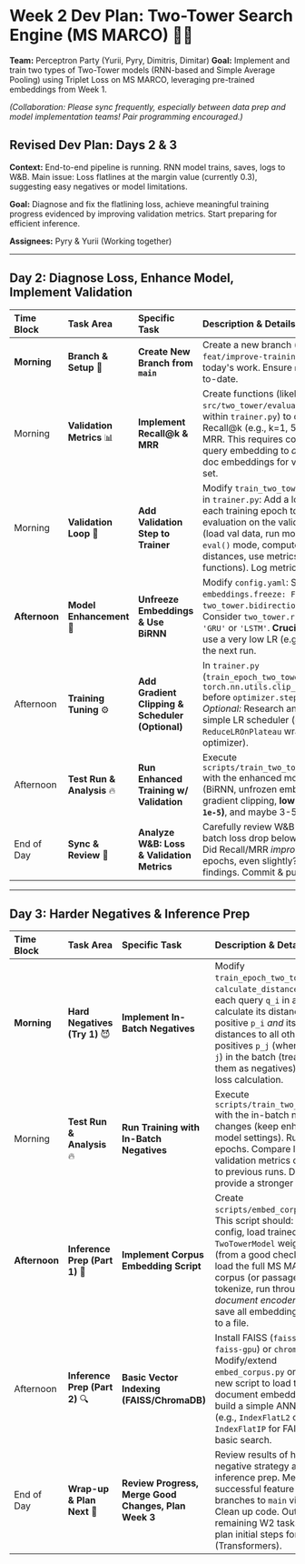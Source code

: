 # Week 2 Dev Plan: Two-Tower Search Engine (MS MARCO) 🗼🗼

**Team:** Perceptron Party (Yurii, Pyry, Dimitris, Dimitar)
**Goal:** Implement and train two types of Two-Tower models (RNN-based and Simple Average Pooling) using Triplet Loss on MS MARCO, leveraging pre-trained embeddings from Week 1.

*(Collaboration: Please sync frequently, especially between data prep and model implementation teams! Pair programming encouraged.)*


**Revised Dev Plan: Days 2 & 3**
---

**Context:** End-to-end pipeline is running. RNN model trains, saves, logs to W&B. Main issue: Loss flatlines at the margin value (currently 0.3), suggesting easy negatives or model limitations.

**Goal:** Diagnose and fix the flatlining loss, achieve meaningful training progress evidenced by improving validation metrics. Start preparing for efficient inference.

**Assignees:** Pyry & Yurii (Working together)

---
**Day 2: Diagnose Loss, Enhance Model, Implement Validation**
---

| Time Block  | Task Area                 | Specific Task                                          | Description & Details                                                                                                                                                                                          | Git Branch Suggestion                | Status      |
| :---------- | :------------------------ | :----------------------------------------------------- | :------------------------------------------------------------------------------------------------------------------------------------------------------------------------------------------------------------- | :----------------------------------- | :---------- |
| **Morning** | **Branch & Setup** 🌿     | **Create New Branch from `main`**                        | Create a new branch (e.g., `feat/improve-training`) for today's work. Ensure `main` is up-to-date.                                                                                                           | `feat/improve-training`            | ✅ Done      |
| Morning     | **Validation Metrics** 📊   | **Implement Recall@k & MRR**                           | Create functions (likely in a new `src/two_tower/evaluation.py` or within `trainer.py`) to calculate Recall@k (e.g., k=1, 5, 10) and MRR. This requires comparing query embedding to *all* relevant doc embeddings for validation set. | `feat/improve-training`            | ⏳ To Do     |
| Morning     | **Validation Loop** 🔄      | **Add Validation Step to Trainer**                     | Modify `train_two_tower_model` in `trainer.py`: Add a loop after each training epoch to run evaluation on the validation split (load val data, run model in `eval()` mode, compute distances, use metrics functions). Log metrics to W&B. | `feat/improve-training`            | ⏳ To Do     |
| **Afternoon** | **Model Enhancement** 🚀  | **Unfreeze Embeddings & Use BiRNN**                  | Modify `config.yaml`: Set `embeddings.freeze: False` **AND** `two_tower.bidirectional: True`. Consider `two_tower.rnn_type: 'GRU'` or `'LSTM'`. **Crucial:** Plan to use a very low LR (e.g., `1e-5`) for the next run. | `feat/improve-training`            | ⏳ To Do     |
| Afternoon | **Training Tuning** ⚙️     | **Add Gradient Clipping & Scheduler (Optional)**       | In `trainer.py` (`train_epoch_two_tower`), add `torch.nn.utils.clip_grad_norm_` before `optimizer.step()`. *Optional:* Research and add a simple LR scheduler (e.g., `ReduceLROnPlateau` wrapping the optimizer). | `feat/improve-training`            | ⏳ To Do     |
| Afternoon | **Test Run & Analysis** 🔥| **Run Enhanced Training w/ Validation**                | Execute `scripts/train_two_tower.py` with the enhanced model config (BiRNN, unfrozen embeds), gradient clipping, **low LR (`--lr 1e-5`)**, and maybe 3-5 epochs.                                          | *(Run on `feat/improve-training`)* | ⏳ To Do     |
| End of Day  | **Sync & Review** 🧐      | **Analyze W&B: Loss & Validation Metrics**             | Carefully review W&B plots: Did batch loss drop below margin? Did Recall/MRR *improve* over epochs, even slightly? Discuss findings. Commit & push branch.                                                    | *(Review results)*                 | ⏳ To Do     |

---
**Day 3: Harder Negatives & Inference Prep**
---

| Time Block  | Task Area                 | Specific Task                                          | Description & Details                                                                                                                                                                                                                                   | Git Branch Suggestion             | Status      |
| :---------- | :------------------------ | :----------------------------------------------------- | :------------------------------------------------------------------------------------------------------------------------------------------------------------------------------------------------------------------------------------------------------ | :-------------------------------- | :---------- |
| **Morning** | **Hard Negatives (Try 1)** 😈 | **Implement In-Batch Negatives**                       | Modify `train_epoch_two_tower` and `calculate_distance`. For each query `q_i` in a batch, calculate its distance to its positive `p_i` *and* its distances to all other positives `p_j` (where `i != j`) in the batch (treating them as negatives). Adjust loss calculation. | `feat/in-batch-negatives`         | ⏳ To Do     |
| Morning     | **Test Run & Analysis** 🔥| **Run Training with In-Batch Negatives**               | Execute `scripts/train_two_tower.py` with the in-batch negative changes (keep enhanced model settings). Run a few epochs. Compare loss and validation metrics on W&B to previous runs. Does this provide a stronger signal?                                       | *(Run on `feat/in-batch-negatives`)* | ⏳ To Do     |
| **Afternoon** | **Inference Prep (Part 1)** 💾 | **Implement Corpus Embedding Script**                  | Create `scripts/embed_corpus.py`. This script should: load config, load trained `TwoTowerModel` weights (from a good checkpoint), load the full MS MARCO corpus (or passages), tokenize, run through the *document encoder*, and save all embeddings + IDs to a file. | `feat/corpus-embedding`           | ⏳ To Do     |
| Afternoon | **Inference Prep (Part 2)** 🔍 | **Basic Vector Indexing (FAISS/ChromaDB)**             | Install FAISS (`faiss-cpu` or `faiss-gpu`) or `chromadb`. Modify/extend `embed_corpus.py` or create a new script to load the saved document embeddings and build a simple ANN index (e.g., `IndexFlatL2` or `IndexFlatIP` for FAISS). Test basic search.          | `feat/vector-db-intro`            | ⏳ To Do     |
| End of Day  | **Wrap-up & Plan Next** 🎯 | **Review Progress, Merge Good Changes, Plan Week 3** | Review results of hard negative strategy and inference prep. Merge successful feature branches to `main` via PRs. Clean up code. Outline any remaining W2 tasks and plan initial steps for Week 3 (Transformers).                                     | Team (All)                        | `main` (via PRs)                  | ⏳ To Do     |
